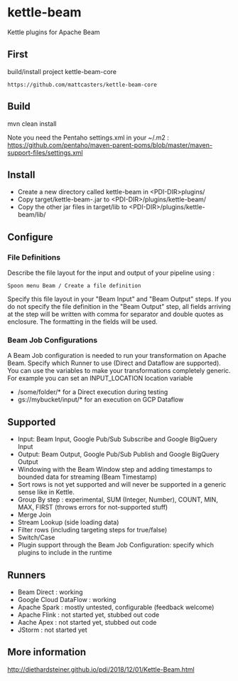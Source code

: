 # kettle-beam
Kettle plugins for Apache Beam

## First

build/install project kettle-beam-core

    https://github.com/mattcasters/kettle-beam-core


## Build

mvn clean install

Note you need the Pentaho settings.xml in your ~/.m2 : https://github.com/pentaho/maven-parent-poms/blob/master/maven-support-files/settings.xml

## Install

* Create a new directory called kettle-beam in \<PDI-DIR\>plugins/ 
* Copy target/kettle-beam-<version>.jar to \<PDI-DIR\>/plugins/kettle-beam/
* Copy the other jar files in target/lib to \<PDI-DIR\>/plugins/kettle-beam/lib/
  
  
## Configure

### File Definitions

Describe the file layout for the input and output of your pipeline using : 
    
    Spoon menu Beam / Create a file definition

Specify this file layout in your "Beam Input" and "Beam Output" steps.
If you do not specify the file definition in the "Beam Output" step, all fields arriving at the step will be written with comma for separator and double quotes as enclosure.  The formatting in the fields will be used.  

### Beam Job Configurations

A Beam Job configuration is needed to run your transformation on Apache Beam.
Specify which Runner to use (Direct and Dataflow are supported).  
You can use the variables to make your transformations completely generic.  For example you can set an INPUT_LOCATION location variable
* /some/folder/* for a Direct execution during testing
* gs://mybucket/input/* for an execution on GCP Dataflow


## Supported

* Input: Beam Input, Google Pub/Sub Subscribe and Google BigQuery Input
* Output: Beam Output, Google Pub/Sub Publish and Google BigQuery Output
* Windowing with the Beam Window step and adding timestamps to bounded data for streaming (Beam Timestamp)
* Sort rows is not yet supported and will never be supported in a generic sense like in Kettle.
* Group By step : experimental, SUM (Integer, Number), COUNT, MIN, MAX, FIRST (throws errors for not-supported stuff)
* Merge Join
* Stream Lookup (side loading data)
* Filter rows (including targeting steps for true/false)
* Switch/Case
* Plugin support through the Beam Job Configuration: specify which plugins to include in the runtime

## Runners
* Beam Direct : working
* Google Cloud DataFlow : working
* Apache Spark : mostly untested, configurable (feedback welcome)
* Apache Flink : not started yet, stubbed out code
* Aache Apex : not started yet, stubbed out code
* JStorm : not started yet

## More information

http://diethardsteiner.github.io/pdi/2018/12/01/Kettle-Beam.html



